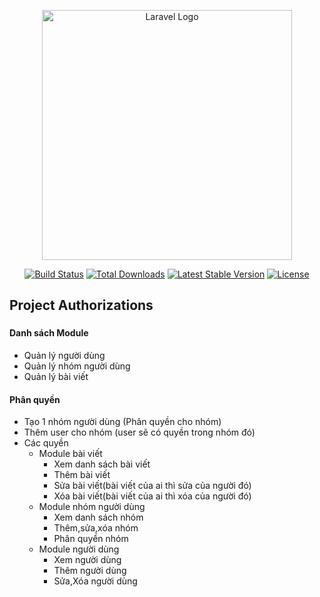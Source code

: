 <p align="center"><a href="https://laravel.com" target="_blank"><img src="https://raw.githubusercontent.com/laravel/art/master/logo-lockup/5%20SVG/2%20CMYK/1%20Full%20Color/laravel-logolockup-cmyk-red.svg" width="400" alt="Laravel Logo"></a></p>

<p align="center">
<a href="https://github.com/laravel/framework/actions"><img src="https://github.com/laravel/framework/workflows/tests/badge.svg" alt="Build Status"></a>
<a href="https://packagist.org/packages/laravel/framework"><img src="https://img.shields.io/packagist/dt/laravel/framework" alt="Total Downloads"></a>
<a href="https://packagist.org/packages/laravel/framework"><img src="https://img.shields.io/packagist/v/laravel/framework" alt="Latest Stable Version"></a>
<a href="https://packagist.org/packages/laravel/framework"><img src="https://img.shields.io/packagist/l/laravel/framework" alt="License"></a>
</p>

## Project Authorizations

###

#### Danh sách Module

- Quản lý người dùng
- Quản lý nhóm người dùng
- Quản lý bài viết

#### Phân quyền

- Tạo 1 nhóm người dùng (Phân quyền cho nhóm)
- Thêm user cho nhóm (user sẽ có quyền trong nhóm đó)
- Các quyền
  - Module bài viết
    - Xem danh sách bài viết
    - Thêm bài viết
    - Sửa bài viết(bài viết của ai thì sửa của người đó)
    - Xóa bài viết(bài viết của ai thì xóa của người đó)
  - Module nhóm người dùng
    - Xem danh sách nhóm
    - Thêm,sửa,xóa nhóm
    - Phân quyền nhóm
  - Module người dùng
    - Xem người dùng
     - Thêm người dùng
    - Sửa,Xóa người dùng
